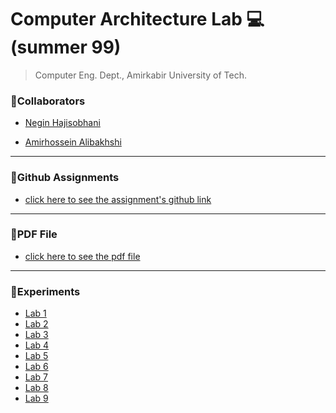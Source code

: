 # Computer Architecture Lab 💻(summer 99)
>Computer Eng. Dept., Amirkabir University of Tech.

<!-- sd -->

### 👥Collaborators

- [Negin Hajisobhani](https://github.com/neginhsobhani)

- [Amirhossein Alibakhshi](https://github.com/amir78729)

---

### 🔗Github Assignments

- [click here to see the assignment's github link](https://github.com/aut-ce/CA208-Lab-Material)

---

### 📝PDF File

- [click here to see the pdf file](https://github.com/amir78729/Computer-Architecture-Lab-Summer-99/blob/master/__CA_LAB_InstructionManual_1397_06_31.pdf)

---

### 🧪Experiments

- [Lab 1](https://github.com/amir78729/Computer-Architecture-Lab-Summer-99/tree/master/Lab-01)
- [Lab 2](https://github.com/amir78729/Computer-Architecture-Lab-Summer-99/tree/master/Lab-02)
- [Lab 3](https://github.com/amir78729/Computer-Architecture-Lab-Summer-99/tree/master/Lab-03)
- [Lab 4](https://github.com/amir78729/Computer-Architecture-Lab-Summer-99/tree/master/Lab-04)
- [Lab 5](https://github.com/amir78729/Computer-Architecture-Lab-Summer-99/tree/master/Lab-05)
- [Lab 6](https://github.com/amir78729/Computer-Architecture-Lab-Summer-99/tree/master/Lab-06)
- [Lab 7](https://github.com/amir78729/Computer-Architecture-Lab-Summer-99/tree/master/Lab-07)
- [Lab 8](https://github.com/amir78729/Computer-Architecture-Lab-Summer-99/tree/master/Lab-08)
- [Lab 9](https://github.com/amir78729/Computer-Architecture-Lab-Summer-99/tree/master/Lab-09)


